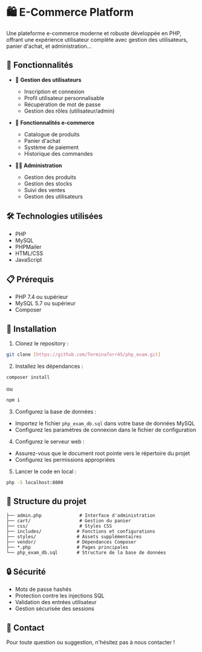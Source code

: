 # 🛍️ E-Commerce Platform

Une plateforme e-commerce moderne et robuste développée en PHP, offrant une expérience utilisateur complète avec gestion des utilisateurs, panier d'achat, et administration...

## 🌟 Fonctionnalités

- 👤 **Gestion des utilisateurs**
  - Inscription et connexion
  - Profil utilisateur personnalisable
  - Récupération de mot de passe
  - Gestion des rôles (utilisateur/admin)

- 🛒 **Fonctionnalités e-commerce**
  - Catalogue de produits
  - Panier d'achat
  - Système de paiement
  - Historique des commandes

- 👨‍💼 **Administration**
  - Gestion des produits
  - Gestion des stocks
  - Suivi des ventes
  - Gestion des utilisateurs

## 🛠️ Technologies utilisées

- PHP
- MySQL
- PHPMailer
- HTML/CSS
- JavaScript

## 📋 Prérequis

- PHP 7.4 ou supérieur
- MySQL 5.7 ou supérieur
- Composer

## 🚀 Installation

1. Clonez le repository :
```bash
git clone [https://github.com/TerminaTorr45/php_exam.git]
```

2. Installez les dépendances :
```bash
composer install 
```
ou

```bash
npm i 
```

3. Configurez la base de données :
- Importez le fichier `php_exam_db.sql` dans votre base de données MySQL
- Configurez les paramètres de connexion dans le fichier de configuration

4. Configurez le serveur web :
- Assurez-vous que le document root pointe vers le répertoire du projet
- Configurez les permissions appropriées

5. Lancer le code en local :
```bash
php -S localhost:8000
```

## 📁 Structure du projet

```
├── admin.php              # Interface d'administration
├── cart/                  # Gestion du panier
├── css/                   # Styles CSS
├── includes/             # Fonctions et configurations
├── styles/               # Assets supplémentaires
├── vendor/               # Dépendances Composer
├── *.php                 # Pages principales
└── php_exam_db.sql       # Structure de la base de données
```

## 🔒 Sécurité

- Mots de passe hashés
- Protection contre les injections SQL
- Validation des entrées utilisateur
- Gestion sécurisée des sessions

## 📧 Contact

Pour toute question ou suggestion, n'hésitez pas à nous contacter !
